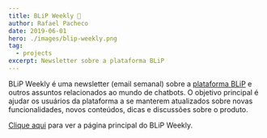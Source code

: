 ```yaml
---
title: BLiP Weekly 💙
author: Rafael Pacheco
date: 2019-06-01
hero: ./images/blip-weekly.png
tag:
  - projects
excerpt: Newsletter sobre a plataforma BLiP
---
```


BLiP Weekly é uma newsletter (email semanal) sobre a [plataforma BLiP](https://blip.ai/) e outros assuntos relacionados ao mundo de chatbots. O objetivo principal é ajudar os usuários da plataforma a se manterem atualizados sobre novas funcionalidades, novos conteúdos, dicas e discussões sobre o produto.

[Clique aqui](https://www.getrevue.co/profile/blip) para ver a página principal do BLiP Weekly.